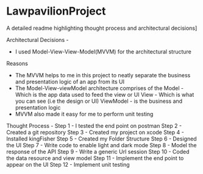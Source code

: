 # LawpavilionProject

A detailed readme highlighting thought process and architectural decisions]

Architectural Decisions - 
- I used Model-View-View-Model(MVVM) for the architectural structure

Reasons 
- The MVVM helps to me in this project to neatly separate the business and presentation logic of an app from its UI
- The Model-View-viewModel architecture comprises of the 
Model - Which is the app data used to feed the view or UI
View - Which is what you can see (i.e the design or UI)
ViewModel - is the business and presentation logic
- MVVM also made it easy for me to perform unit testing

Thought Process -
Step 1 - I tested the end point on postman
Step 2 - Created a git repository 
Step 3 - Created my project on xcode
Step 4 - Installed kingFisher
Step 5 - Created my Folder Structure
Step 6 - Designed the UI
Step 7 - Write code to enable light and dark mode
Step 8 - Model the response of the API
Step 9 - Write a generic Url session
Step 10 - Coded the data resource and view model 
Step 11 - Implement the end point to appear on the UI
Step 12 - Implement unit testing
